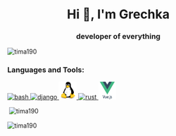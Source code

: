 <h1 align="center">Hi 👋, I'm Grechka</h1>
<h3 align="center">developer of everything</h3>

<p align="left"> <img src="https://komarev.com/ghpvc/?username=tima190&label=Profile%20views&color=0e75b6&style=flat" alt="tima190" /> </p>
<p align="left">
</p>

<h3 align="left">Languages and Tools:</h3>
<p align="left"> <a href="https://www.gnu.org/software/bash/" target="_blank" rel="noreferrer"> <img src="https://www.vectorlogo.zone/logos/gnu_bash/gnu_bash-icon.svg" alt="bash" width="40" height="40"/> </a> <a href="https://www.djangoproject.com/" target="_blank" rel="noreferrer"> <img src="https://cdn.worldvectorlogo.com/logos/django.svg" alt="django" width="40" height="40"/> </a> <a href="https://www.linux.org/" target="_blank" rel="noreferrer"> <img src="https://raw.githubusercontent.com/devicons/devicon/master/icons/linux/linux-original.svg" alt="linux" width="40" height="40"/> </a> <a href="https://www.rust-lang.org" target="_blank" rel="noreferrer"> <img src="https://external-content.duckduckgo.com/iu/?u=https%3A%2F%2Fvectorified.com%2Fimages%2Frust-icon-15.png&f=1&nofb=1&ipt=a0e044c78e6d079b2ce7497ffaba1f7a1e91c7ade253b55ae784aefe3aeb4f57&ipo=images" alt="rust" width="40" height="40"/> </a> <a href="https://vuejs.org/" target="_blank" rel="noreferrer"> <img src="https://raw.githubusercontent.com/devicons/devicon/master/icons/vuejs/vuejs-original-wordmark.svg" alt="vuejs" width="40" height="40"/> </a> </p>

<p>&nbsp;<img align="center" src="https://github-readme-stats.vercel.app/api?username=tima190&show_icons=true&locale=en" alt="tima190" /></p>

<p><img align="center" src="https://github-readme-streak-stats.herokuapp.com/?user=tima190&" alt="tima190" /></p>


